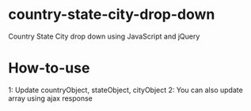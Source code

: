 # country-state-city-drop-down
Country State City drop down using JavaScript and jQuery

# How-to-use
1: Update countryObject, stateObject, cityObject
2: You can also update array using ajax response
